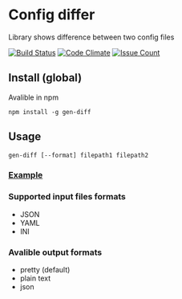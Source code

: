 # Config differ
Library shows difference between two config files

[![Build Status](https://travis-ci.org/Rende11/gen-diff.svg?branch=master)](https://travis-ci.org/Rende11/gen-diff)
[![Code Climate](https://codeclimate.com/repos/58d0f48e9d49d502930023b4/badges/be6fc94cb69b895c5b47/gpa.svg)](https://codeclimate.com/repos/58d0f48e9d49d502930023b4/feed)
[![Issue Count](https://codeclimate.com/repos/58d0f48e9d49d502930023b4/badges/be6fc94cb69b895c5b47/issue_count.svg)](https://codeclimate.com/repos/58d0f48e9d49d502930023b4/feed)

## Install (global)
Avalible in npm
```
npm install -g gen-diff
```

## Usage
```
gen-diff [--format] filepath1 filepath2
```
### [Example](https://asciinema.org/a/du0fqdmfa9tn52styav1ywenk)

### Supported input files formats
* JSON
* YAML
* INI

### Avalible output formats
* pretty (default)
* plain text
* json
